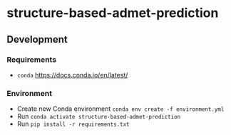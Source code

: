 # structure-based-admet-prediction

## Development
### Requirements
* `conda` https://docs.conda.io/en/latest/

### Environment
* Create new Conda environment `conda env create -f environment.yml `
* Run `conda activate structure-based-admet-prediction`
* Run `pip install -r requirements.txt`
